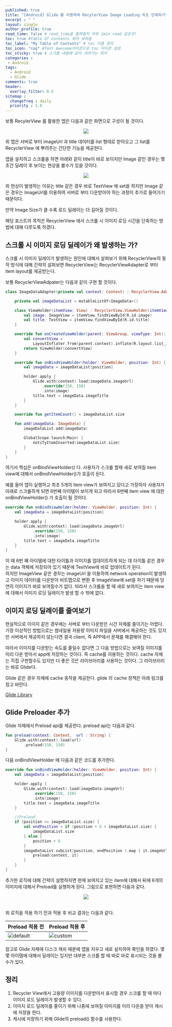 ```yaml
---
published: true
title: "[Android] Glide 를 이용하여 RecylerView Image Loading 속도 단축하기"	
excerpt : " "	
layout: single	
author_profile: true	
read_time: false # read_time을 출력할지 여부 1min read 같은것!	
toc: true #Table Of Contents 목차 보여줌	
toc_label: "My Table of Contents" # toc 이름 정의	
toc_icon: "cog" #font Awesome아이콘으로 toc 아이콘 설정	
toc_sticky: true # 스크롤 내릴때 같이 내려가는 목차	
categories :	
 - Android	
tags: 	
  - Android
  - Glide
comments: true	
header:	
  overlay_filter: 0.5	
sitemap :	
  changefreq : daily	
  priority : 1.0	
---
```


보통 RecylerView 를 활용한 앱은 다음과 같은 화면으로 구성이 될 것이다.

<div align="center">
<img src="https://user-images.githubusercontent.com/35194820/104088168-31e4e580-52a8-11eb-8333-f7aedd046fb2.gif" >
</div>

위 앱은 서버로 부터 imageUrl 과 title 데이터를 list 형태로 받아오고 그 list를 RecyclerView 에 뿌려주는 간단한 기능을 제공한다.

앱을 설치하고 스크롤을 하면 아래와 같이 title이 바로 보이지만 Image 같인 경우는 몇초간 딜레이 후 보이는 현상을 볼수가 있을 것이다.

<div align="center">
<img src="https://user-images.githubusercontent.com/35194820/117423140-594c7600-af5b-11eb-9123-4f6c289da95a.gif" >
</div>

위 현상이 발생하는 이유는 title 같은 경우 바로 TextView 에 set을 하지만 Image 같은 경우는 ImageUrl를 이용하여 서버로 부터 다운받아야 하는 과정이 추가로 들어가기 때문이다.

만약 Image Size가 클 수록 로드 딜레이는 더 길어질 것이다.

해당 포스트의 목적은 RecyclerView 에서 스크롤 시 이미지 로딩 시간을 단축하는 방법에 대해 다루도록 하겠다.

## 스크롤 시 이미지 로딩 딜레이가 왜 발생하는 가?

스크롤 시 이미지 딜레이가 발생하는 원인에 대해서 살펴보기 위해 RecyclerView의 동작 방식에 대해 간략히 살펴보면
RecyclerView는 RecyclerViewAdapter로 부터 item layout를 제공받는다. 

보통 RecyclerViewAdpater는 다음과 같이 구현 할 것이다.

~~~kotlin
class ImageDataAdapter(private val context: Context) : RecyclerView.Adapter<ImageDataAdapter.ViewHolder>() {

    private val imageDataList = mutableListOf<ImageData>()

    class ViewHolder(itemView: View) : RecyclerView.ViewHolder(itemView) {
        val image: ImageView = itemView.findViewById(R.id.image)
        val title: TextView = itemView.findViewById(R.id.title)
    }

    override fun onCreateViewHolder(parent: ViewGroup, viewType: Int): ViewHolder {
        val convertView =
            LayoutInflater.from(parent.context).inflate(R.layout.list_item, parent, false)
        return ViewHolder(convertView)
    }

    override fun onBindViewHolder(holder: ViewHolder, position: Int) {
        val imageData = imageDataList[position]

        holder.apply {
            Glide.with(context).load(imageData.imageUrl)
                .override(150, 150)
                .into(image)
            title.text = imageData.imageTitle
        }
    }

    override fun getItemCount() = imageDataList.size

    fun add(imageData: ImageData) {
        imageDataList.add(imageData)

        GlobalScope.launch(Main) {
            notifyItemInserted(imageDataList.size)
        }
    }
}
~~~

여기서 핵심은 onBindViewHolder() 다. 사용자가 스크롤 할때 새로 보여질 item view에 대해서 onBindViewHolder()가 호출이 된다.

예를 들어 앱이 실행하고 최초 5개의 item view가 보여지고 있다고 가정하자 사용자가 아래로 스크롤하게 되면 6번째 아이템이 보이게 되고 따라서 6번째 item view 에 대한 onBindViewHolder() 가 호출이 될 것이다.

~~~kotlin
override fun onBindViewHolder(holder: ViewHolder, position: Int) {
    val imageData = imageDataList[position]

    holder.apply {
        Glide.with(context).load(imageData.imageUrl)
            .override(150, 150)
            .into(image)
        title.text = imageData.imageTitle
    }
}
~~~

이 때 6번 째 아이템에 대한 타이틀과 이미지를 업데이트하게 되는 데 타이틀 같은 경우는 data 객체에 저장되어 있기 때문에 TextView에 바로 업데이트가 된다.  
하지만 ImageView 같은 경우는 imageUrl 을 이용하여 network operation이 발생하고 이미지 데이터를 다운받아 비트맵으로 변환 후 ImageView에 set을 하기 때문에 당연히 이미지가 바로 보여질수가 없다.
따라서 스크롤을 할 때 새로 보여지는 item view에 대해서 이미지 로딩 딜레이가 발생 할 수 밖에 없다.

## 이미지 로딩 딜레이를 줄여보기

현실적으로 이미지 같은 경우에는 서버로 부터 다운받은 시간 자체를 줄이기는 어렵다. 가장 이상적인 방법으로는 썸네일용 저용량 이미지 파일을 서버에서 제공하는 것도 있지만 서버에서 제공하지 않는다면 결국 client, 즉 APP에서 문제를 해결해야 한다.

따라서 이미지를 다운받는 속도를 줄일수 없다면 그 다음 방법으로는 보여질 이미지를 미리 다운 받아서 app에 저장하는 것이다.
즉 cache를 이용하는 것이다. cache 자체는 직접 구현할수도 있지만 더 좋은 것은 라이브러리를 사용하는 것이다.
그 라이브러리는 바로 Glide다.

Glide 같은 경우 자체에 cache 동작을 제공한다. glide 의 cache 정책은 아래 링크를 참고 바란다.

[Glide Library](https://origogi.github.io/android/glide/)

## Glide Preloader 추가

Glide 자체에서 Preload api를 제공한다. preload api는 다음과 같다.

~~~kotlin
fun preload(context: Context,  url : String) {
    Glide.with(context).load(url)
        .preload(150, 150)
}
~~~

다음 onBindViewHolder 에 다음과 같은 코드를 추가한다.

~~~kotlin
override fun onBindViewHolder(holder: ViewHolder, position: Int) {
    val imageData = imageDataList[position]

    holder.apply {
        Glide.with(context).load(imageData.imageUrl)
            .override(150, 150)
            .into(image)
        title.text = imageData.imageTitle
    }

    //Preload
    if (position <= imageDataList.size) {
        val endPosition = if (position + 6 > imageDataList.size) {
            imageDataList.size
        } else {
            position + 6
        }
        imageDataList.subList(position, endPosition ).map { it.imageUrl }.forEach {
            preload(context, it)
        }
    }
}
~~~

추가한 로직에 대해 간략이 설명하자면 현재 보여지고 있는 item에 대해서 뒤에 6개의 이미지에 대해서 Preload를 실행하게 된다. 그림으로 표현하면 다음과 같다.

<div align="center">
  <img src="https://user-images.githubusercontent.com/35194820/117423182-65d0ce80-af5b-11eb-8d70-a576485ff938.png">
</div>
<br>

위 로직을 적용 하기 전과 적용 후 비교 결과는 다음과 같다.

<div align="center">

|Preload 적용 전|Preload 적용 후|
|------|---|
|![default](https://user-images.githubusercontent.com/35194820/117423140-594c7600-af5b-11eb-9123-4f6c289da95a.gif)|![custom](https://user-images.githubusercontent.com/35194820/117423126-52bdfe80-af5b-11eb-8216-597f357a2cca.gif)|
</div>

참고로 Glide 자체에 디스크 캐쉬 때문에 앱을 지우고 새로 설치하여 확인을 하였다.
몇몇 아이템에 대해서 딜레이는 있지만 대부분 스크롤 할 때 바로 바로 표시되는 것을 볼 수가 있다.

## 정리

1. Recycler View에서 고용량 이미지를 다운받아서 표시할 경우 스크롤 할 때 마다 이미지 로드 딜레이가 발생할 수 있다.
2. 이미지 로드 딜레이를 줄이기 위해 나중에 보여질 이미지를 미리 다운을 받아 캐시에 저장을 한다.
3. 캐시에 저장하기 위해 Glide의 preload() 함수를 사용한다.
